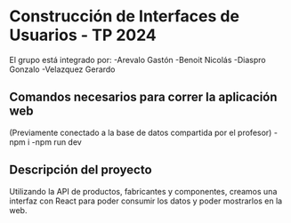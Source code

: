 # Construcción de Interfaces de Usuarios - TP 2024
El grupo está integrado por:
-Arevalo Gastón
-Benoit Nicolás
-Diaspro Gonzalo
-Velazquez Gerardo

## Comandos necesarios para correr la aplicación web
(Previamente conectado a la base de datos compartida por el profesor)
-npm i
-npm run dev

## Descripción del proyecto
Utilizando la API de productos, fabricantes y componentes, creamos una interfaz con React para poder consumir los datos y poder mostrarlos en la web.
